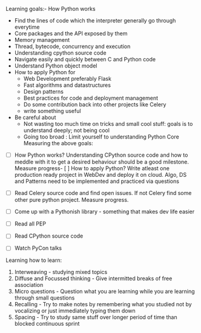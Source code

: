 Learning goals:- 
How Python works
- Find the lines of code which the interpreter generally go through everytime
- Core packages and the API exposed by them
- Memory management
- Thread, bytecode, concurrency and execution
- Understanding cpython source code
- Navigate easily and quickly between C and Python code
- Understand Python object model
- How to apply Python for
  - Web Development preferably Flask
  - Fast algorithms and datastructures
  - Design patterns
  - Best practices for code and deployment management
  - Do some contribution back into other projects like Celery
  - write something useful
- Be careful about
  - Not wasting too much time on tricks and small cool stuff: goals is to understand deeply; not being cool
  - Going too broad : Limit yourself to understanding Python Core
Measuring the above goals:
- [ ] How Python works? Understanding CPython source code and how to meddle with it to get a desired behaviour should be a good milestone. 
Measure progress- [ ] How to apply Python? Write atleast one production ready project in WebDev and deploy it on cloud. Algo, DS and Patterns need to be implemented and practiced via questions
- [ ] Read Celery source code and find open issues. If not Celery find some other pure python project. Measure progress.
- [ ] Come up with a Pythonish library - something that makes dev life easier
- [ ] Read all PEP
- [ ] Read CPython source code
- [ ] Watch PyCon talks



Learning how to learn:

1. Interweaving - studying mixed topics
2. Diffuse and Focussed thinking - Give intermitted breaks of free association
3. Micro questions - Question what you are learning while you are learning through small questions
4. Recalling - Try to make notes by remembering what you studied not by vocalizing or just immediately typing them down
5. Spacing - Try to study same stuff over longer period of time than blocked continuous sprint
